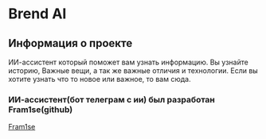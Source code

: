 # Brend AI

## Информация о проекте

ИИ-ассистент который поможет вам узнать информацию. Вы узнайте историю, Важные вещи, а так же важные отличия и технологии. Если вы хотите узнать что то новое или важное, то вам сюда.

### ИИ-ассистент(бот телеграм с ии) был разработан Fram1se(github)
[Fram1se](https://github.com/Fram1se)